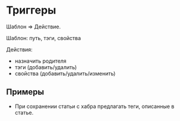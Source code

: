 # Триггеры

Шаблон => Действие.

Шаблон: путь, тэги, свойства

Действия:

- назначить родителя
- тэги (добавить/удалить)
- свойства (добавить/удалить/изменить)

## Примеры

- При сохранении статьи с хабра предлагать теги, описанные в статье.